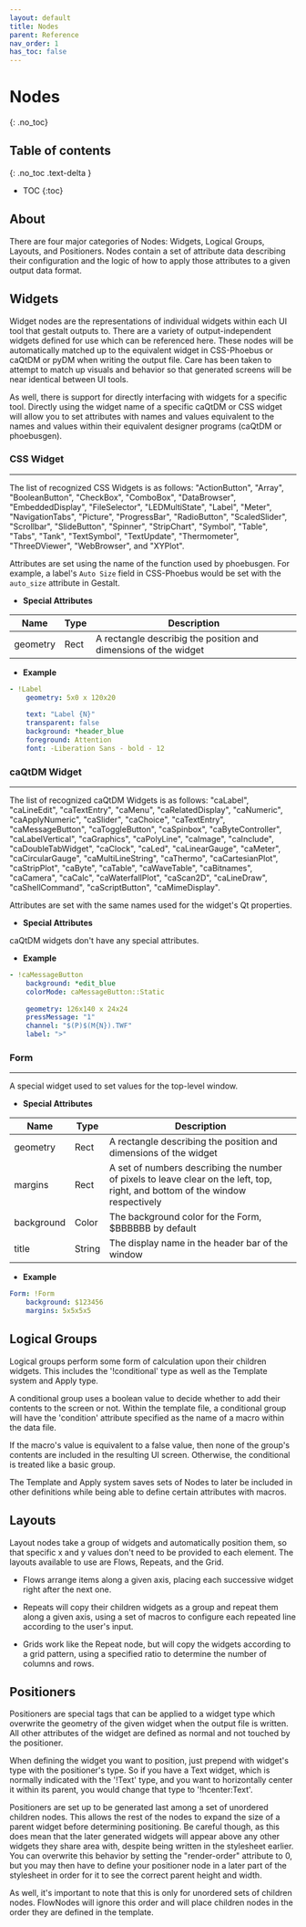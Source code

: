 ```yaml
---
layout: default
title: Nodes
parent: Reference
nav_order: 1
has_toc: false
---
```


# Nodes
{: .no_toc}


## Table of contents
{: .no_toc .text-delta }

- TOC
{:toc}



## About

There are four major categories of Nodes: Widgets, Logical Groups, Layouts, and 
Positioners. Nodes contain a set of attribute data describing their configuration and 
the logic of how to apply those attributes to a given output data format.


## Widgets

Widget nodes are the representations of individual widgets within each UI tool that
gestalt outputs to. There are a variety of output-independent widgets defined for
use which can be referenced here. These nodes will be automatically matched up to
the equivalent widget in CSS-Phoebus or caQtDM or pyDM when writing the output file.
Care has been taken to attempt to match up visuals and behavior so that generated screens 
will be near identical between UI tools.

As well, there is support for directly interfacing with widgets for a specific tool.
Directly using the widget name of a specific caQtDM or CSS widget will allow you to
set attributes with names and values equivalent to the names and values within their
equivalent designer programs (caQtDM or phoebusgen). 

### CSS Widget

---

The list of recognized CSS Widgets is as follows: "ActionButton", "Array", "BooleanButton", 
"CheckBox", "ComboBox", "DataBrowser", "EmbeddedDisplay", "FileSelector", "LEDMultiState", 
"Label", "Meter", "NavigationTabs", "Picture", "ProgressBar", "RadioButton", "ScaledSlider", 
"Scrollbar", "SlideButton", "Spinner", "StripChart", "Symbol", "Table", "Tabs", "Tank", 
"TextSymbol", "TextUpdate", "Thermometer", "ThreeDViewer", "WebBrowser", and "XYPlot".

Attributes are set using the name of the function used by phoebusgen. For example, a label's `Auto Size`
field in CSS-Phoebus would be set with the `auto_size` attribute in Gestalt.


* **Special Attributes**

|    Name   |  Type  | Description|
|-----------|--------|------------|
| geometry  | Rect   | A rectangle describig the position and dimensions of the widget |


* **Example**

```yaml
- !Label
    geometry: 5x0 x 120x20
    
    text: "Label {N}"
    transparent: false
    background: *header_blue
    foreground: Attention
    font: -Liberation Sans - bold - 12
```

### caQtDM Widget

---

The list of recognized caQtDM Widgets is as follows: "caLabel", "caLineEdit", "caTextEntry", 
"caMenu", "caRelatedDisplay", "caNumeric", "caApplyNumeric", "caSlider", "caChoice", "caTextEntry",
"caMessageButton", "caToggleButton", "caSpinbox", "caByteController", "caLabelVertical", 
"caGraphics", "caPolyLine", "caImage", "caInclude", "caDoubleTabWidget", "caClock", "caLed", 
"caLinearGauge", "caMeter", "caCircularGauge", "caMultiLineString", "caThermo", "caCartesianPlot",
"caStripPlot", "caByte", "caTable", "caWaveTable", "caBitnames", "caCamera", "caCalc", 
"caWaterfallPlot", "caScan2D", "caLineDraw", "caShellCommand", "caScriptButton", "caMimeDisplay".

Attributes are set with the same names used for the widget's Qt properties.


* **Special Attributes**

caQtDM widgets don't have any special attributes.


* **Example**

```yaml
- !caMessageButton
    background: *edit_blue
    colorMode: caMessageButton::Static
    
    geometry: 126x140 x 24x24
    pressMessage: "1"
    channel: "$(P)$(M{N}).TWF"
    label: ">"
```

### Form

---

A special widget used to set values for the top-level window.


* **Special Attributes**

|    Name    |  Type  | Description|
|------------|--------|------------|
| geometry   | Rect   | A rectangle describing the position and dimensions of the widget |
| margins    | Rect   | A set of numbers describing the number of pixels to leave clear on the left, top, right, and bottom of the window respectively |
| background | Color  | The background color for the Form, $BBBBBB by default |
| title      | String | The display name in the header bar of the window |


* **Example**  

```yaml
Form: !Form
    background: $123456
    margins: 5x5x5x5
```


## Logical Groups

Logical groups perform some form of calculation upon their children widgets. This includes
the '!conditional' type as well as the Template system and Apply type. 

A conditional group uses a boolean value to decide whether to add their contents to the screen 
or not. Within the template file, a conditional group will have the 'condition' attribute 
specified as the name of a macro within the data file.

If the macro's value is equivalent to a false value, then none of the group's contents
are included in the resulting UI screen. Otherwise, the conditional is treated like a
basic group.

The Template and Apply system saves sets of Nodes to later be included in other definitions
while being able to define certain attributes with macros.


## Layouts

Layout nodes take a group of widgets and automatically position them, so that specific
x and y values don't need to be provided to each element. The layouts available to use
are Flows, Repeats, and the Grid.

* Flows arrange items along a given axis, placing each successive widget right after the
next one.

* Repeats will copy their children widgets as a group and repeat them along a given axis,
using a set of macros to configure each repeated line according to the user's input.

* Grids work like the Repeat node, but will copy the widgets according to
a grid pattern, using a specified ratio to determine the number of columns and rows.


## Positioners


Positioners are special tags that can be applied to a widget type which overwrite the
geometry of the given widget when the output file is written. All other attributes of
the widget are defined as normal and not touched by the positioner.

When defining the widget you want to position, just prepend with widget's type with the
positioner's type. So if you have a Text widget, which is normally indicated with the '!Text'
type, and you want to horizontally center it within its parent, you would change that type
to '!hcenter:Text'.

Positioners are set up to be generated last among a set of unordered children nodes. This allows 
the rest of the nodes to expand the size of a parent widget before determining positioning. Be
careful though, as this does mean that the later generated widgets will appear above any other
widgets they share area with, despite being written in the stylesheet earlier. You can overwrite
this behavior by setting the "render-order" attribute to 0, but you may then have to define your
positioner node in a later part of the stylesheet in order for it to see the correct parent height
and width.

As well, it's important to note that this is only for unordered sets of children nodes. FlowNodes
will ignore this order and will place children nodes in the order they are defined in the template.

